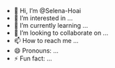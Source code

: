 - 👋 Hi, I’m @Selena-Hoai
- 👀 I’m interested in ...
- 🌱 I’m currently learning ...
- 💞️ I’m looking to collaborate on ...
- 📫 How to reach me ...
- 😄 Pronouns: ...
- ⚡ Fun fact: ...

<!---
Selena-Hoai/Selena-Hoai is a ✨ special ✨ repository because its `README.md` (this file) appears on your GitHub profile.
You can click the Preview link to take a look at your changes.
--->
